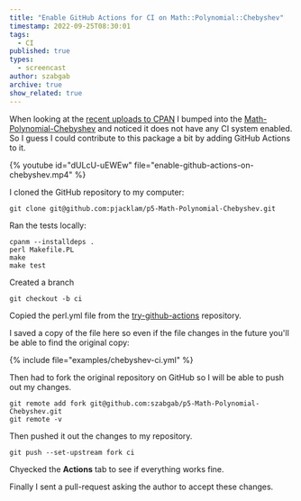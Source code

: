 ```yaml
---
title: "Enable GitHub Actions for CI on Math::Polynomial::Chebyshev"
timestamp: 2022-09-25T08:30:01
tags:
  - CI
published: true
types:
  - screencast
author: szabgab
archive: true
show_related: true
---
```



When looking at the [recent uploads to CPAN](https://metacpan.org/recent) I bumped into the [Math-Polynomial-Chebyshev](https://metacpan.org/dist/Math-Polynomial-Chebyshev)
and noticed it does not have any CI system enabled. So I guess I could contribute to this package a bit by adding GitHub Actions to it.


{% youtube id="dULcU-uEWEw" file="enable-github-actions-on-chebyshev.mp4" %}

I cloned the GitHub repository to my computer:

```
git clone git@github.com:pjacklam/p5-Math-Polynomial-Chebyshev.git
```

Ran the tests locally:

```
cpanm --installdeps .
perl Makefile.PL
make
make test
```

Created a branch

```
git checkout -b ci
```

Copied the perl.yml file from the [try-github-actions](https://github.com/szabgab/try-github-actions/) repository.

I saved a copy of the file here so even if the file changes in the future you'll be able to find the original copy:

{% include file="examples/chebyshev-ci.yml" %}

Then had to fork the original repository on GitHub so I will be able to push out my changes.

```
git remote add fork git@github.com:szabgab/p5-Math-Polynomial-Chebyshev.git
git remote -v
```


Then pushed it out the changes to my repository.

```
git push --set-upstream fork ci
```

Chyecked the <b>Actions</b> tab to see if everything works fine.

Finally I sent a pull-request asking the author to accept these changes.

